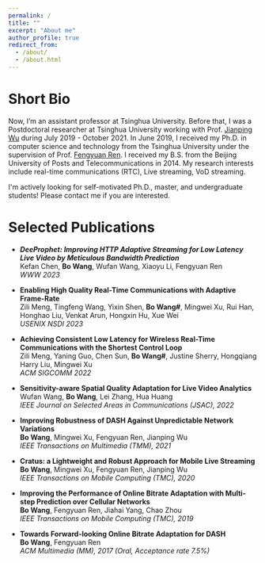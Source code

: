 ```yaml
---
permalink: /
title: ""
excerpt: "About me"
author_profile: true
redirect_from: 
  - /about/
  - /about.html
---
```


Short Bio
==

Now, I’m an assistant professor at Tsinghua University. Before that, I was a Postdoctoral researcher at Tsinghua University working with Prof. [Jianping Wu](https://www.cs.tsinghua.edu.cn/csen/info/1059/4003.htm) during July 2019 - October 2021. In June 2019, I received my Ph.D. in computer science and technology from the Tsinghua University under the supervision of Prof. [Fengyuan Ren](http://nns.cs.tsinghua.edu.cn/personal/renfy/renfy.html). I received my B.S. from the Beijing University of Posts and Telecommunications in 2014. My research interests include real-time communications (RTC), Live streaming, VoD streaming.

I'm actively looking for self-motivated Ph.D., master, and undergraduate students! Please contact me if you are interested.


Selected Publications
==
  
* ___DeeProphet: Improving HTTP Adaptive Streaming for Low Latency Live Video by Meticulous Bandwidth Prediction___ \
Kefan Chen, __Bo Wang__, Wufan Wang, Xiaoyu Li, Fengyuan Ren \
_WWW 2023_

* __Enabling High Quality Real-Time Communications with Adaptive Frame-Rate__ \
Zili Meng, Tingfeng Wang, Yixin Shen, __Bo Wang#__, Mingwei Xu, Rui Han, Honghao Liu, Venkat Arun, Hongxin Hu, Xue Wei\
_USENIX NSDI 2023_

* __Achieving Consistent Low Latency for Wireless Real-Time Communications with the Shortest Control Loop__ \
Zili Meng, Yaning Guo, Chen Sun, __Bo Wang#__, Justine Sherry, Hongqiang Harry Liu, Mingwei Xu \
_ACM SIGCOMM 2022_

* __Sensitivity-aware Spatial Quality Adaptation for Live Video Analytics__ \
Wufan Wang, __Bo Wang__, Lei Zhang, Hua Huang \
_IEEE Journal on Selected Areas in Communications (JSAC), 2022_

* __Improving Robustness of DASH Against Unpredictable Network Variations__ \
__Bo Wang__, Mingwei Xu, Fengyuan Ren, Jianping Wu \
_IEEE Transactions on Multimedia (TMM), 2021_

* __Cratus: a Lightweight and Robust Approach for Mobile Live Streaming__ \
__Bo Wang__, Mingwei Xu, Fengyuan Ren, Jianping Wu \
_IEEE Transactions on Mobile Computing (TMC), 2020_

* __Improving the Performance of Online Bitrate Adaptation with Multi-step Prediction over Cellular Networks__ \
__Bo Wang__, Fengyuan Ren, Jiahai Yang, Chao Zhou \
_IEEE Transactions on Mobile Computing (TMC), 2019_

* __Towards Forward-looking Online Bitrate Adaptation for DASH__ \
__Bo Wang__, Fengyuan Ren \
_ACM Multimedia (MM), 2017 (Oral, Acceptance rate 7.5%)_
  

